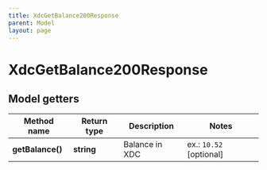 ```yaml
---
title: XdcGetBalance200Response
parent: Model
layout: page
---
```


# XdcGetBalance200Response

## Model getters

Method name | Return type | Description | Notes
------------ | ------------- | ------------- | -------------
**getBalance()** | **string** | Balance in XDC | ex.: `10.52` [optional]

